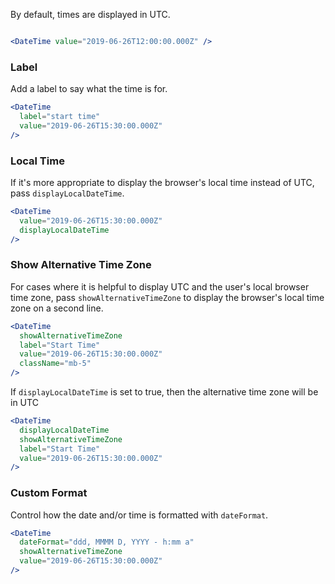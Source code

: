 By default, times are displayed in UTC.

```jsx

<DateTime value="2019-06-26T12:00:00.000Z" />

```
### Label

Add a label to say what the time is for.

```jsx
<DateTime
  label="start time"
  value="2019-06-26T15:30:00.000Z"
/>
```

### Local Time

If it's more appropriate to display the browser's local time instead of UTC, pass `displayLocalDateTime`.

```jsx
<DateTime
  value="2019-06-26T15:30:00.000Z"
  displayLocalDateTime
/>
```

### Show Alternative Time Zone

For cases where it is helpful to display UTC and the user's local browser time zone, pass `showAlternativeTimeZone` to display the browser's local time zone on a second line.

```jsx
<DateTime
  showAlternativeTimeZone
  label="Start Time"
  value="2019-06-26T15:30:00.000Z"
  className="mb-5"
/>
```

If `displayLocalDateTime` is set to true, then the alternative time zone will be in UTC

```jsx
<DateTime
  displayLocalDateTime
  showAlternativeTimeZone
  label="Start Time"
  value="2019-06-26T15:30:00.000Z"
/>
```

### Custom Format

Control how the date and/or time is formatted with `dateFormat`.

```jsx
<DateTime
  dateFormat="ddd, MMMM D, YYYY - h:mm a"
  showAlternativeTimeZone
  value="2019-06-26T15:30:00.000Z"
/>
```
